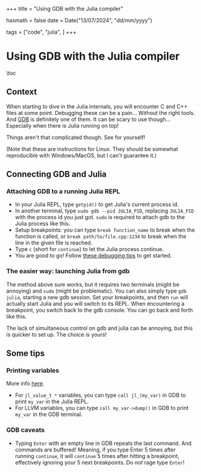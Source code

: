 +++
title = "Using GDB with the Julia compiler"

hasmath = false
date = Date("13/07/2024", "dd/mm/yyyy")

tags = ["code", "julia", ]
+++

# Using GDB with the Julia compiler

\toc

## Context

When starting to dive in the Julia internals, you will encounter C and C++ files at some point. Debugging these can be a pain... Without the right tools. And [GDB](https://www.sourceware.org/gdb/) is definitely one of them. It can be scary to use though... Especially when there is Julia running on top!

Things aren't that complicated though. See for yourself!

(Note that these are instructions for Linux. They should be somewhat reproducible with Windows/MacOS, but I can't guarantee it.)

##  Connecting GDB and Julia

### Attaching GDB to a running Julia REPL

- In your Julia REPL, type `getpid()` to get Julia's current process id.
- In another terminal, type `sudo gdb --pid JULIA_PID`, replacing `JULIA_PID` with the process id you just got. `sudo` is required to attach gdb to the Julia process like this.
- Setup breakpoints: you can type `break function_name` to break when the function is called, or `break path/to/file.cpp:1234` to break when the line in the given file is reached.
- Type `c` (short for `continue`) to let the Julia process continue.
- You are good to go! Follow [these debugging tips](https://docs.julialang.org/en/v1/devdocs/debuggingtips/) to get started.

### The easier way: launching Julia from gdb

The method above sure works, but it requires two terminals (might be annoying) and `sudo` (might be problematic). You can also simply type `gdb julia`, starting a new gdb session. Set your breakpoints, and then `run` will actually start Julia and you will switch to its REPL. When encountering a breakpoint, you switch back to the gdb console. You can go back and forth like this.

The lack of simultaneous control on gdb and julia can be annoying, but this is quicker to set up. The choice is yours!

## Some tips

### Printing variables
More info [here](https://docs.julialang.org/en/v1/devdocs/debuggingtips/#Useful-Julia-functions-for-Inspecting-those-variables).
- For `jl_value_t *` variables, you can type `call jl_(my_var)` in GDB to print `my_var` in the Julia REPL.
- For LLVM variables, you can type `call my_var->dump()` in GDB to print `my_var` in the GDB terminal.

### GDB caveats
- Typing `Enter` with an empty line in GDB repeats the last command. And commands are buffered! Meaning, if you type Enter 5 times after running `continue`, it will `continue` 5 times after hitting a breakpoint, effectively ignoring your 5 next breakpoints. Do *not* rage type `Enter`!